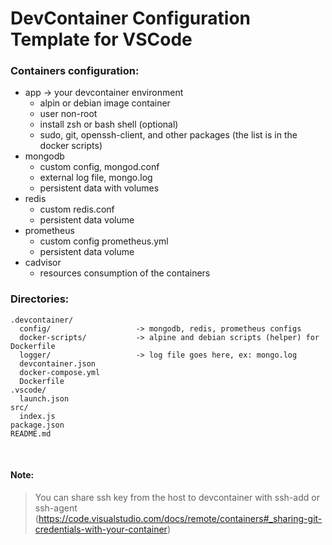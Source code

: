 # DevContainer Configuration Template for VSCode

### Containers configuration:
- app -> your devcontainer environment
  - alpin or debian image container
  - user non-root
  - install zsh or bash shell (optional)
  - sudo, git, openssh-client, and other packages (the list is in the docker scripts)
- mongodb
  - custom config, mongod.conf
  - external log file, mongo.log
  - persistent data with volumes
- redis
  - custom redis.conf
  - persistent data volume
- prometheus
  - custom config prometheus.yml
  - persistent data volume
- cadvisor
  - resources consumption of the containers

### Directories:
```
.devcontainer/
  config/                   -> mongodb, redis, prometheus configs
  docker-scripts/           -> alpine and debian scripts (helper) for Dockerfile
  logger/                   -> log file goes here, ex: mongo.log
  devcontainer.json
  docker-compose.yml
  Dockerfile
.vscode/
  launch.json
src/
  index.js
package.json
README.md
```
<br/>

#### Note:
> You can share ssh key from the host to devcontainer with ssh-add or ssh-agent (https://code.visualstudio.com/docs/remote/containers#_sharing-git-credentials-with-your-container)